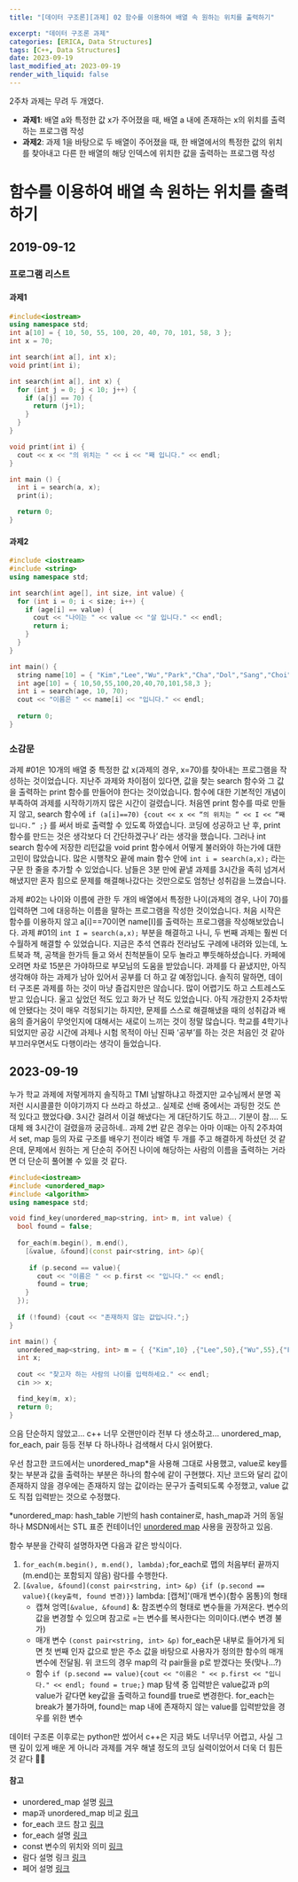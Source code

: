 ```yaml
---
title: "[데이터 구조론][과제] 02 함수를 이용하여 배열 속 원하는 위치를 출력하기"

excerpt: "데이터 구조론 과제"
categories: [ERICA, Data Structures]
tags: [C++, Data Structures]
date: 2023-09-19
last_modified_at: 2023-09-19
render_with_liquid: false
---
```

2주차 과제는 무려 두 개였다.

- **과제1**:
  배열 a와 특정한 값 x가 주어졌을 때, 배열 a 내에 존재하는 x의 위치를 출력하는 프로그램 작성
- **과제2**:
  과제 1을 바탕으로 두 배열이 주어졌을 때, 한 배열에서의 특정한 값의 위치를 찾아내고 다른 한 배열의 해당 인덱스에 위치한 값을 출력하는 프로그램 작성

# 함수를 이용하여 배열 속 원하는 위치를 출력하기

## 2019-09-12

### 프로그램 리스트

#### 과제1

```cpp
#include<iostream>
using namespace std;
int a[10] = { 10, 50, 55, 100, 20, 40, 70, 101, 58, 3 };
int x = 70;

int search(int a[], int x);
void print(int i);

int search(int a[], int x) {  
  for (int j = 0; j < 10; j++) {
    if (a[j] == 70) {
      return (j+1);
    }
  }
}

void print(int i) {
  cout << x << "의 위치는 " << i << "째 입니다." << endl;
}

int main () {
  int i = search(a, x);
  print(i);

  return 0;
}
```

#### 과제2

```cpp
#include <iostream>
#include <string>
using namespace std;

int search(int age[], int size, int value) {
  for (int i = 0; i < size; i++) {
    if (age[i] == value) {
      cout << "나이는 " << value << "살 입니다." << endl;
      return i;
    }   
  }
}

int main() {
  string name[10] = { "Kim","Lee","Wu","Park","Cha","Dol","Sang","Choi", "Dal", "Sal" };
  int age[10] = { 10,50,55,100,20,40,70,101,58,3 };
  int i = search(age, 10, 70);
  cout << "이름은 " << name[i] << "입니다." << endl;
   
  return 0;
}
```

### 소감문

과제 #01은 10개의 배열 중 특정한 값 x(과제의 경우, x=70)를 찾아내는 프로그램을 작성하는 것이었습니다. 지난주 과제와 차이점이 있다면, 값을 찾는 search 함수와 그 값을 출력하는 print 함수를 만들어야 한다는 것이었습니다. 함수에 대한 기본적인 개념이 부족하여 과제를 시작하기까지 많은 시간이 걸렸습니다. 처음엔 print 함수를 따로 만들지 않고, search 함수에 `if (a[i]==70) {cout << x << “의 위치는 “ << I << “째 입니다.” ;}` 를 써서 바로 출력할 수 있도록 하였습니다. 코딩에 성공하고 난 후, print 함수를 만드는 것은 생각보다 더 간단하겠구나’ 라는 생각을 했습니다. 그러나 int search 함수에 저장한 리턴값을 void print 함수에서 어떻게 불러와야 하는가에 대한 고민이 많았습니다. 많은 시행착오 끝에 main 함수 안에 `int i = search(a,x);` 라는 구문 한 줄을 추가할 수 있었습니다. 남들은 3분 만에 끝낼 과제를 3시간을 족히 넘겨서 해냈지만 혼자 힘으로 문제를 해결해나갔다는 것만으로도 엄청난 성취감을 느꼈습니다.

과제 #02는 나이와 이름에 관한 두 개의 배열에서 특정한 나이(과제의 경우, 나이 70)를 입력하면 그에 대응하는 이름을 말하는 프로그램을 작성한 것이었습니다. 처음 시작은 함수를 이용하지 않고 a[i]==70이면 name[I]를 출력하는 프로그램을 작성해보았습니다. 과제 #01의 `int I = search(a,x);` 부분을 해결하고 나니, 두 번째 과제는 훨씬 더 수월하게 해결할 수 있었습니다. 지금은 추석 연휴라 전라남도 구례에 내려와 있는데, 노트북과 책, 공책을 한가득 들고 와서 친척분들이 모두 놀라고 뿌듯해하셨습니다. 카페에 오려면 차로 15분은 가야하므로 부모님의 도움을 받았습니다. 과제를 다 끝냈지만, 아직 생각해야 하는 과제가 남아 있어서 공부를 더 하고 갈 예정입니다. 솔직히 말하면, 데이터 구조론 과제를 하는 것이 마냥 즐겁지만은 않습니다. 많이 어렵기도 하고 스트레스도 받고 있습니다. 울고 싶었던 적도 있고 화가 난 적도 있었습니다. 아직 개강한지 2주차밖에 안됐다는 것이 매우 걱정되기는 하지만, 문제를 스스로 해결해냈을 때의 성취감과 배움의 즐거움이 무엇인지에 대해서는 새로이 느끼는 것이 정말 많습니다. 학교를 4학기나 되었지만 공강 시간에 과제나 시험 목적이 아닌 진짜 ‘공부’를 하는 것은 처음인 것 같아 부끄러우면서도 다행이라는 생각이 들었습니다.

## 2023-09-19

누가 학교 과제에 저렇게까지 솔직하고 TMI 남발하냐고 하겠지만 교수님께서 분명 꼭 저런 시시콜콜한 이야기까지 다 쓰라고 하셨고.. 실제로 선배 중에서는 과팅한 것도 쓴 적 있다고 했었다😅. 3시간 걸려서 이걸 해냈다는 게 대단하기도 하고... 기분이 참.... 도대체 왜 3시간이 걸렸을까 궁금하네.. 과제 2번 같은 경우는 아마 이때는 아직 2주차여서 set, map 등의 자료 구조를 배우기 전이라 배열 두 개를 주고 해결하게 하셨던 것 같은데, 문제에서 원하는 게 단순히 주어진 나이에 해당하는 사람의 이름을 출력하는 거라면 더 단순히 풀어볼 수 있을 것 같다.

```cpp
#include<iostream>
#include <unordered_map>
#include <algorithm>
using namespace std;

void find_key(unordered_map<string, int> m, int value) {
  bool found = false;
  
  for_each(m.begin(), m.end(),
    [&value, &found](const pair<string, int> &p){
  
     if (p.second == value){
       cout << "이름은 " << p.first << "입니다." << endl;
       found = true;
    }
  });
 
  if (!found) {cout << "존재하지 않는 값입니다.";}
}

int main() {
  unordered_map<string, int> m = { {"Kim",10} ,{"Lee",50},{"Wu",55},{"Park",100},{"Cha",20},{"Dol",40},{"Sang",70},{"Choi",101}, {"Dal",58}, {"Sal",3} };
  int x; 
  
  cout << "찾고자 하는 사람의 나이를 입력하세요." << endl;
  cin >> x;

  find_key(m, x);
  return 0;
}
```

으음 단순하지 않았고... c++ 너무 오랜만이라 전부 다 생소하고... unordered_map, for_each, pair 등등 전부 다 하나하나 검색해서 다시 읽어봤다.

우선 참고한 코드에서는 unordered_map*을 사용해 그대로 사용했고, value로 key를 찾는 부분과 값을 출력하는 부분은 하나의 함수에 같이 구현했다. 지난 코드와 달리 값이 존재하지 않을 경우에는 존재하지 않는 값이라는 문구가 출력되도록 수정했고, value 값도 직접 입력받는 것으로 수정했다.


*unordered_map: hash\_table 기반의 hash container로, hash\_map과 거의 동일하나 MSDN에서는 STL 표준 컨테이너인 [unordered map](https://docs.microsoft.com/ko-kr/cpp/standard-library/unordered-map-class?view=vs-2019) 사용을 권장하고 있음.

함수 부분을 간략히 설명하자면 다음과 같은 방식이다.

1. `for_each(m.begin(), m.end(), lambda);`for_each로 맵의 처음부터 끝까지(m.end()는 포함되지 않음) 람다를 수행한다.
2. `[&value, &found](const pair<string, int> &p) {if (p.second == value){(key출력, found 변경)}}`  lambda: [캡쳐]'(매개 변수){함수 몸통}의 형태
   - 캡쳐 엉역`[&value, &found]` &: 참조변수의 형태로 변수들을 가져온다. 변수의 값을 변경할 수 있으며 참고로 =는 변수를 복사한다는 의미이다.(변수 변경 불가)
   - 매개 변수 `(const pair<string, int> &p)` for\_each문 내부로 들어가게 되면 첫 번째 인자 값으로 받은 주소 값을 바탕으로 사용자가 정의한 함수의 매개변수에 전달됨. 위 코드의 경우 map의 각 pair들을 p로 받겠다는 뜻(맞나...?)
   - 함수 `if (p.second == value){cout << "이름은 " << p.first << "입니다." << endl; found = true;}` map 탐색 중 입력받은 value값과 p의 value가 같다면 key값을 출력하고 found를 true로 변경한다. for_each는 break가 불가하며, found는 map 내에 존재하지 않는 value를 입력받았을 경우를 위한 변수

데이터 구조론 이후로는 python만 썼어서 c++은 지금 봐도 너무너무 어렵고, 사실 그땐 깊이 있게 배운 게 아니라 과제를 겨우 해낼 정도의 코딩 실력이었어서 더욱 더 힘든 것 같다 🤣🤣

#### 참고

* unordered_map 설명 [링크](https://dalgong2.tistory.com/27)
* map과 unordered_map 비교 [링크](https://gyong0.tistory.com/70)
* for_each 코드 참고 [링크](https://www.techiedelight.com/ko/reverse-lookup-stl-map-cpp/)
* for_each 설명 [링크](https://hwan-shell.tistory.com/88)
* const 변수의 위치와 의미 [링크](https://easycoding91.tistory.com/entry/C-%EA%B0%95%EC%A2%8C-const-%EC%9C%84%EC%B9%98%EC%9D%98-%EC%9D%98%EB%AF%B8%EC%99%80-%EC%82%AC%EC%9A%A9-%EB%B0%A9%EB%B2%95)
* 람다 설명 링크 [링크](https://hwan-shell.tistory.com/84)
* 페어 설명 [링크](https://ya-ya.tistory.com/91)
